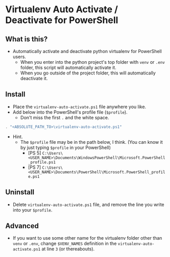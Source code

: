 # Virtualenv Auto Activate / Deactivate for PowerShell

## What is this?
  * Automatically activate and deactivate python virtualenv for PowerShell users.
    - When you enter into the python project's top folder with `venv` or `.env` folder, this script will automatically activate it.
    - When you go outside of the project folder, this will automatically deactivate it.

## Install
  * Place the `virtualenv-auto-activate.ps1` file anywhere you like.
  * Add below into the PowerShell's profile file (`$profile`).
    - Don't miss the first `.` and the white space.

```ps1
. "<ABSOLUTE_PATH_TO>\virtualenv-auto-activate.ps1"
```

  * Hint.
    - The `$profile` file may be in the path below, I think. (You can know it by just typing `$profile` in your PowerShell)
      + [PS 5] `C:\Users\<USER_NAME>\Documents\WindowsPowerShell\Microsoft.PowerShell_profile.ps1` 
      + [PS 7] `C:\Users\<USER_NAME>\Documents\PowerShell\Microsoft.PowerShell_profile.ps1`


## Uninstall
  * Delete `virtualenv-auto-activate.ps1` file, and remove the line you write into your `$profile`.


## Advanced
  * If you want to use some other name for the virtualenv folder other than `venv` or `.env`,
    change `$VENV_NAMES` definition in the `virtualenv-auto-activate.ps1` at line `3` (or thereabouts).

